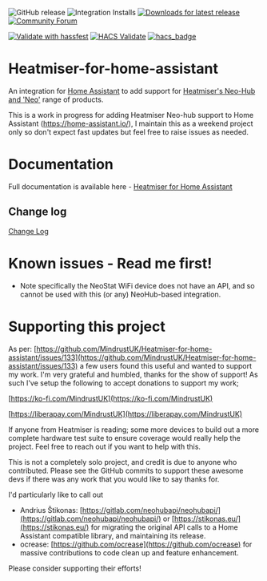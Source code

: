 <!-- SPDX-License-Identifier: Apache-2.0 OR GPL-2.0-only
-->

![GitHub release](https://img.shields.io/github/v/release/MindrustUK/Heatmiser-for-home-assistant) ![Integration Installs](https://img.shields.io/badge/dynamic/json?color=41BDF5&logo=home-assistant&label=integration%20usage&suffix=%20installs&cacheSeconds=15600&url=https://analytics.home-assistant.io/custom_integrations.json&query=$.heatmiserneo.total) [![Downloads for latest release](https://img.shields.io/github/downloads/MindrustUK/Heatmiser-for-home-assistant/latest/total.svg)](https://github.com/MindrustUK/Heatmiser-for-home-assistant/releases/latest) [![Community Forum](https://img.shields.io/badge/community-forum-brightgreen.svg)](https://community.home-assistant.io/t/heatmiser-neo-hub-support-ugly-and-work-in-progress)

[![Validate with hassfest](https://github.com/MindrustUK/Heatmiser-for-home-assistant/actions/workflows/validate-hassfest.yaml/badge.svg)](https://github.com/MindrustUK/Heatmiser-for-home-assistant/actions/workflows/validate-hassfest.yaml) [![HACS Validate](https://github.com/MindrustUK/Heatmiser-for-home-assistant/actions/workflows/validate-hacs.yaml/badge.svg)](https://github.com/MindrustUK/Heatmiser-for-home-assistant/actions/workflows/validate-hacs.yaml) [![hacs_badge](https://img.shields.io/badge/HACS-Default-41BDF5.svg)](https://www.hacs.xyz/)

# Heatmiser-for-home-assistant

An integration for [Home Assistant](https://www.home-assistant.io/) to add support for [Heatmiser's Neo-Hub and 'Neo'](https://www.heatmiser.com/en/heatmiser-neo-overview/) range of products.

This is a work in progress for adding Heatmiser Neo-hub support to Home Assistant (https://home-assistant.io/), I maintain this as a weekend project only so don't expect fast updates but feel free to raise issues as needed.

# Documentation

Full documentation is available here - [Heatmiser for Home Assistant](https://mindrustuk.github.io/Heatmiser-for-home-assistant/)

## Change log

[Change Log](https://github.com/MindrustUK/Heatmiser-for-home-assistant/blob/dev/docs/changelog.md)

# Known issues - Read me first!

- Note specifically the NeoStat WiFi device does not have an API, and so cannot be used with this (or any) NeoHub-based integration.

# Supporting this project

As per: [https://github.com/MindrustUK/Heatmiser-for-home-assistant/issues/133](https://github.com/MindrustUK/Heatmiser-for-home-assistant/issues/133) a few users found this useful and
wanted to support my work. I'm very grateful and humbled, thanks for the show of support! As such I've setup the
following to accept donations to support my work;

[https://ko-fi.com/MindrustUK](https://ko-fi.com/MindrustUK)

[https://liberapay.com/MindrustUK](https://liberapay.com/MindrustUK)

If anyone from Heatmiser is reading; some more devices to build out a more complete hardware test suite to ensure
coverage would really help the project. Feel free to reach out if you want to help with this.

This is not a completely solo project, and credit is due to anyone who contributed. Please see the GitHub commits
to support these awesome devs if there was any work that you would like to say thanks for.

I'd particularly like to call out

- Andrius Štikonas: [https://gitlab.com/neohubapi/neohubapi/](https://gitlab.com/neohubapi/neohubapi/) or [https://stikonas.eu/](https://stikonas.eu/) for migrating the
  original API calls to a Home Assistant compatible library, and maintaining its release.
- ocrease: [https://github.com/ocrease](https://github.com/ocrease) for massive contributions to code clean up and
  feature enhancement.

Please consider supporting their efforts!
